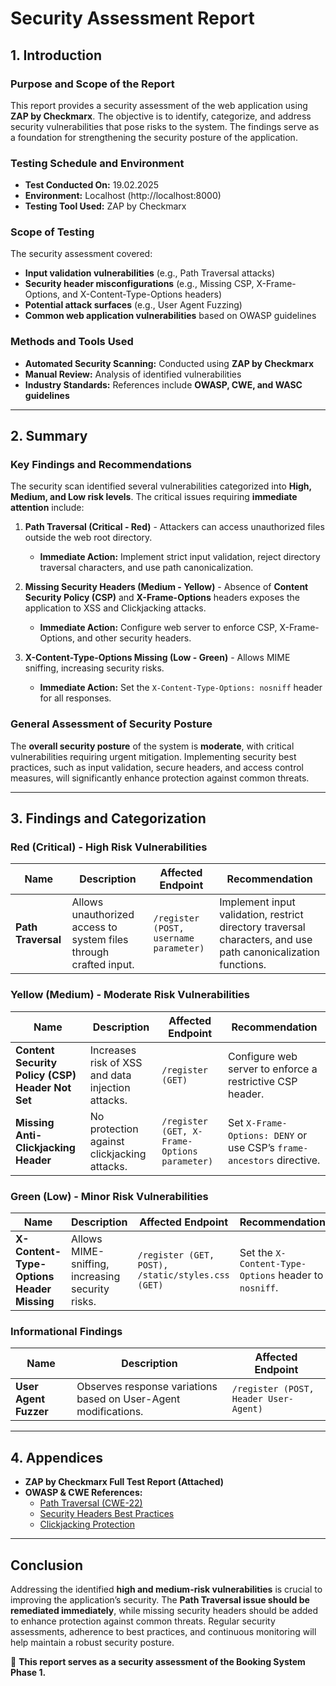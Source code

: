 # Security Assessment Report

## 1. Introduction

### Purpose and Scope of the Report
This report provides a security assessment of the web application using **ZAP by Checkmarx**. The objective is to identify, categorize, and address security vulnerabilities that pose risks to the system. The findings serve as a foundation for strengthening the security posture of the application.

### Testing Schedule and Environment
- **Test Conducted On:** 19.02.2025
- **Environment:** Localhost (http://localhost:8000)
- **Testing Tool Used:** ZAP by Checkmarx

### Scope of Testing
The security assessment covered:
- **Input validation vulnerabilities** (e.g., Path Traversal attacks)
- **Security header misconfigurations** (e.g., Missing CSP, X-Frame-Options, and X-Content-Type-Options headers)
- **Potential attack surfaces** (e.g., User Agent Fuzzing)
- **Common web application vulnerabilities** based on OWASP guidelines

### Methods and Tools Used
- **Automated Security Scanning:** Conducted using **ZAP by Checkmarx**
- **Manual Review:** Analysis of identified vulnerabilities
- **Industry Standards:** References include **OWASP, CWE, and WASC guidelines**

---

## 2. Summary

### Key Findings and Recommendations
The security scan identified several vulnerabilities categorized into **High, Medium, and Low risk levels**. The critical issues requiring **immediate attention** include:

1. **Path Traversal (Critical - Red)** - Attackers can access unauthorized files outside the web root directory.
   - **Immediate Action:** Implement strict input validation, reject directory traversal characters, and use path canonicalization.

2. **Missing Security Headers (Medium - Yellow)** - Absence of **Content Security Policy (CSP)** and **X-Frame-Options** headers exposes the application to XSS and Clickjacking attacks.
   - **Immediate Action:** Configure web server to enforce CSP, X-Frame-Options, and other security headers.

3. **X-Content-Type-Options Missing (Low - Green)** - Allows MIME sniffing, increasing security risks.
   - **Immediate Action:** Set the `X-Content-Type-Options: nosniff` header for all responses.

### General Assessment of Security Posture
The **overall security posture** of the system is **moderate**, with critical vulnerabilities requiring urgent mitigation. Implementing security best practices, such as input validation, secure headers, and access control measures, will significantly enhance protection against common threats.

---

## 3. Findings and Categorization

### **Red (Critical) - High Risk Vulnerabilities**
| Name | Description | Affected Endpoint | Recommendation |
| --- | --- | --- | --- |
| **Path Traversal** | Allows unauthorized access to system files through crafted input. | `/register (POST, username parameter)` | Implement input validation, restrict directory traversal characters, and use path canonicalization functions. |

### **Yellow (Medium) - Moderate Risk Vulnerabilities**
| Name | Description | Affected Endpoint | Recommendation |
| --- | --- | --- | --- |
| **Content Security Policy (CSP) Header Not Set** | Increases risk of XSS and data injection attacks. | `/register (GET)` | Configure web server to enforce a restrictive CSP header. |
| **Missing Anti-Clickjacking Header** | No protection against clickjacking attacks. | `/register (GET, X-Frame-Options parameter)` | Set `X-Frame-Options: DENY` or use CSP’s `frame-ancestors` directive. |

### **Green (Low) - Minor Risk Vulnerabilities**
| Name | Description | Affected Endpoint | Recommendation |
| --- | --- | --- | --- |
| **X-Content-Type-Options Header Missing** | Allows MIME-sniffing, increasing security risks. | `/register (GET, POST), /static/styles.css (GET)` | Set the `X-Content-Type-Options` header to `nosniff`. |

### **Informational Findings**
| Name | Description | Affected Endpoint |
| --- | --- | --- |
| **User Agent Fuzzer** | Observes response variations based on User-Agent modifications. | `/register (POST, Header User-Agent)` |

---

## 4. Appendices
- **ZAP by Checkmarx Full Test Report (Attached)**
- **OWASP & CWE References:**
  - [Path Traversal (CWE-22)](https://cwe.mitre.org/data/definitions/22.html)
  - [Security Headers Best Practices](https://owasp.org/www-community/Security_Headers)
  - [Clickjacking Protection](https://developer.mozilla.org/en-US/docs/Web/HTTP/Headers/X-Frame-Options)

---

## Conclusion
Addressing the identified **high and medium-risk vulnerabilities** is crucial to improving the application’s security. The **Path Traversal issue should be remediated immediately**, while missing security headers should be added to enhance protection against common threats. Regular security assessments, adherence to best practices, and continuous monitoring will help maintain a robust security posture.


🚀 **This report serves as a security assessment of the Booking System Phase 1.**
